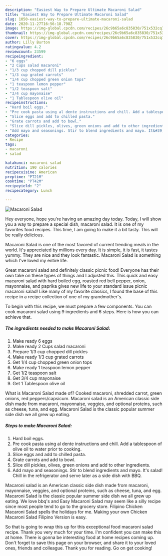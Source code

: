 ```yaml
---
description: "Easiest Way to Prepare Ultimate Macaroni Salad"
title: "Easiest Way to Prepare Ultimate Macaroni Salad"
slug: 1050-easiest-way-to-prepare-ultimate-macaroni-salad
date: 2020-11-27T16:56:18.798Z
image: https://img-global.cpcdn.com/recipes/26c9b65a6c835830/751x532cq70/macaroni-salad-recipe-main-photo.jpg
thumbnail: https://img-global.cpcdn.com/recipes/26c9b65a6c835830/751x532cq70/macaroni-salad-recipe-main-photo.jpg
cover: https://img-global.cpcdn.com/recipes/26c9b65a6c835830/751x532cq70/macaroni-salad-recipe-main-photo.jpg
author: Lilly Burton
ratingvalue: 4.2
reviewcount: 23599
recipeingredient:
- "6 eggs"
- "2 Cups salad macaroni"
- "1/3 cup chopped dill pickles"
- "1/3 cup grated carrots"
- "1/4 cup chopped green onion tops"
- "1 teaspoon lemon pepper"
- "1/2 teaspoon salt"
- "3/4 cup mayonaise"
- "1 Tablespoon olive oil"
recipeinstructions:
- "Hard boil eggs."
- "Pre cook pasta using al dente instructions and chill. Add a tablespoon of olive oil to water prior to cooking."
- "Slice eggs and add to chilled pasta."
- "Grate carrots and add to bowl."
- "Slice dill pickles, olives, green onions and add to other ingredients."
- "Add mayo and seasonings. Stir to blend ingredients and mayo. It&#39;s salad! Chill in the refrigerator and serve later as a side dish with BBQ."
categories:
- Recipe
tags:
- macaroni
- salad

katakunci: macaroni salad 
nutrition: 190 calories
recipecuisine: American
preptime: "PT21M"
cooktime: "PT42M"
recipeyield: "2"
recipecategory: Lunch

---
```



![Macaroni Salad](https://img-global.cpcdn.com/recipes/26c9b65a6c835830/751x532cq70/macaroni-salad-recipe-main-photo.jpg)

Hey everyone, hope you're having an amazing day today. Today, I will show you a way to prepare a special dish, macaroni salad. It is one of my favorites food recipes. This time, I am going to make it a bit tasty. This will be really delicious.

Macaroni Salad is one of the most favored of current trending meals in the world. It's appreciated by millions every day. It is simple, it is fast, it tastes yummy. They are nice and they look fantastic. Macaroni Salad is something which I've loved my entire life.

Great macaroni salad and definitely classic picnic food! Everyone has their own take on these types of things and I adjusted this. This quick and easy macaroni salad with hard boiled egg, roasted red bell pepper, onion, mayonnaise, and paprika gives new life to your standard issue picnic macaroni salad! Like many of my favorite classics, I found the base of this recipe in a recipe collection of one of my grandmother&#39;s.


To begin with this recipe, we must prepare a few components. You can cook macaroni salad using 9 ingredients and 6 steps. Here is how you can achieve that.

<!--inarticleads1-->

##### The ingredients needed to make Macaroni Salad:

1. Make ready 6 eggs
1. Make ready 2 Cups salad macaroni
1. Prepare 1/3 cup chopped dill pickles
1. Make ready 1/3 cup grated carrots
1. Get 1/4 cup chopped green onion tops
1. Make ready 1 teaspoon lemon pepper
1. Get 1/2 teaspoon salt
1. Get 3/4 cup mayonaise
1. Get 1 Tablespoon olive oil


What is Macaroni Salad made of? Cooked macaroni, shredded carrot, green onions, red peppers/capsicum. Macaroni salad is an American classic side dish made from macaroni, mayonnaise, veggies, and optional proteins, such as cheese, tuna, and egg. Macaroni Salad is the classic popular summer side dish we all grew up eating. 

<!--inarticleads2-->

##### Steps to make Macaroni Salad:

1. Hard boil eggs.
1. Pre cook pasta using al dente instructions and chill. Add a tablespoon of olive oil to water prior to cooking.
1. Slice eggs and add to chilled pasta.
1. Grate carrots and add to bowl.
1. Slice dill pickles, olives, green onions and add to other ingredients.
1. Add mayo and seasonings. Stir to blend ingredients and mayo. It&#39;s salad! Chill in the refrigerator and serve later as a side dish with BBQ.


Macaroni salad is an American classic side dish made from macaroni, mayonnaise, veggies, and optional proteins, such as cheese, tuna, and egg. Macaroni Salad is the classic popular summer side dish we all grew up eating. We love bbq&#39;s and Easy Macaroni Salad may seem like a silly recipe since most people tend to go to the grocery store. Filipino Chicken Macaroni Salad spells the holidays for me. Making your own Chicken Macaroni Salad Filipino Version is easy. 

So that is going to wrap this up for this exceptional food macaroni salad recipe. Thank you very much for your time. I'm confident you can make this at home. There is gonna be interesting food at home recipes coming up. Don't forget to save this page on your browser, and share it to your loved ones, friends and colleague. Thank you for reading. Go on get cooking!
